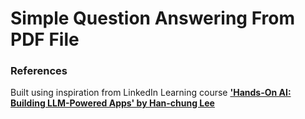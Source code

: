 # Simple Question Answering From PDF File

### References

Built using inspiration from LinkedIn Learning course [**'Hands-On AI: Building LLM-Powered Apps' by Han-chung Lee**](https://www.linkedin.com/learning/hands-on-ai-building-llm-powered-apps/)
